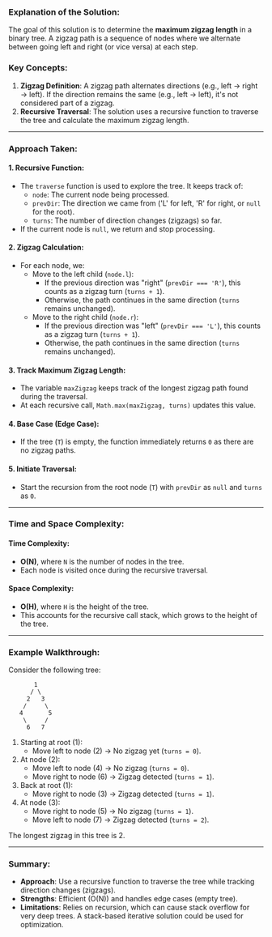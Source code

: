 ### Explanation of the Solution:

The goal of this solution is to determine the **maximum zigzag length** in a binary tree. A zigzag path is a sequence of nodes where we alternate between going left and right (or vice versa) at each step.

### Key Concepts:
1. **Zigzag Definition**: A zigzag path alternates directions (e.g., left → right → left). If the direction remains the same (e.g., left → left), it's not considered part of a zigzag.
2. **Recursive Traversal**: The solution uses a recursive function to traverse the tree and calculate the maximum zigzag length.

---

### Approach Taken:

#### 1. **Recursive Function:**
   - The `traverse` function is used to explore the tree. It keeps track of:
     - `node`: The current node being processed.
     - `prevDir`: The direction we came from ('L' for left, 'R' for right, or `null` for the root).
     - `turns`: The number of direction changes (zigzags) so far.
   - If the current node is `null`, we return and stop processing.

#### 2. **Zigzag Calculation:**
   - For each node, we:
     - Move to the left child (`node.l`):
       - If the previous direction was "right" (`prevDir === 'R'`), this counts as a zigzag turn (`turns + 1`).
       - Otherwise, the path continues in the same direction (`turns` remains unchanged).
     - Move to the right child (`node.r`):
       - If the previous direction was "left" (`prevDir === 'L'`), this counts as a zigzag turn (`turns + 1`).
       - Otherwise, the path continues in the same direction (`turns` remains unchanged).

#### 3. **Track Maximum Zigzag Length:**
   - The variable `maxZigzag` keeps track of the longest zigzag path found during the traversal.
   - At each recursive call, `Math.max(maxZigzag, turns)` updates this value.

#### 4. **Base Case (Edge Case):**
   - If the tree (`T`) is empty, the function immediately returns `0` as there are no zigzag paths.

#### 5. **Initiate Traversal:**
   - Start the recursion from the root node (`T`) with `prevDir` as `null` and `turns` as `0`.

---

### Time and Space Complexity:

#### **Time Complexity:**
- **O(N)**, where `N` is the number of nodes in the tree.
- Each node is visited once during the recursive traversal.

#### **Space Complexity:**
- **O(H)**, where `H` is the height of the tree.
- This accounts for the recursive call stack, which grows to the height of the tree.

---

### Example Walkthrough:

Consider the following tree:

```
       1
      / \
     2   3
    /     \
   4       5
    \     /
     6   7
```

1. Starting at root (1):
   - Move left to node (2) → No zigzag yet (`turns = 0`).
2. At node (2):
   - Move left to node (4) → No zigzag (`turns = 0`).
   - Move right to node (6) → Zigzag detected (`turns = 1`).
3. Back at root (1):
   - Move right to node (3) → Zigzag detected (`turns = 1`).
4. At node (3):
   - Move right to node (5) → No zigzag (`turns = 1`).
   - Move left to node (7) → Zigzag detected (`turns = 2`).

The longest zigzag in this tree is 2.

---

### Summary:

- **Approach**: Use a recursive function to traverse the tree while tracking direction changes (zigzags).
- **Strengths**: Efficient (O(N)) and handles edge cases (empty tree).
- **Limitations**: Relies on recursion, which can cause stack overflow for very deep trees. A stack-based iterative solution could be used for optimization.
